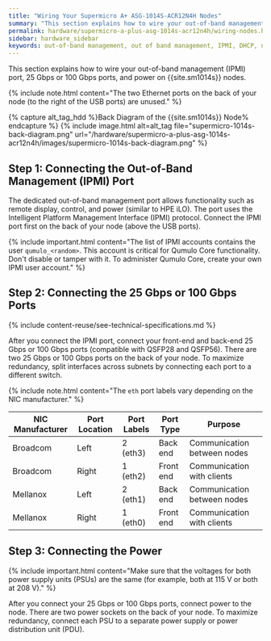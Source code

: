 ```yaml
---
title: "Wiring Your Supermicro A+ ASG-1014S-ACR12N4H Nodes"
summary: "This section explains how to wire your out-of-band management (IPMI) port, 100 Gbps ports, and power on Supermicro A+ ASG-1014S-ACR12N4H nodes."
permalink: hardware/supermicro-a-plus-asg-1014s-acr12n4h/wiring-nodes.html
sidebar: hardware_sidebar
keywords: out-of-band management, out of band management, IPMI, DHCP, network, networking, LAN, ipmitool, 100 Gbps, Ethernet, power, Supermicro 1014S, ACR12N4H
---
```


This section explains how to wire your out-of-band management (IPMI) port, 25 Gbps or 100 Gbps ports, and power on {{site.sm1014s}} nodes.

{% include note.html content="The two Ethernet ports on the back of your node (to the right of the USB ports) are unused." %}

{% capture alt_tag_hdd %}Back Diagram of the {{site.sm1014s}} Node% endcapture %}
{% include image.html alt=alt_tag file="supermicro-1014s-back-diagram.png" url="/hardware/supermicro-a-plus-asg-1014s-acr12n4h/images/supermicro-1014s-back-diagram.png" %}

## Step 1: Connecting the Out-of-Band Management (IPMI) Port
The dedicated out-of-band management port allows functionality such as remote display, control, and power (similar to HPE iLO). The port uses the Intelligent Platform Management Interface (IPMI) protocol. Connect the IPMI port first on the back of your node (above the USB ports).

{% include important.html content="The list of IPMI accounts contains the user `qumulo_<random>`. This account is critical for Qumulo Core functionality. Don't disable or tamper with it. To administer Qumulo Core, create your own IPMI user account." %}


## Step 2: Connecting the 25 Gbps or 100 Gbps Ports
{% include content-reuse/see-technical-specifications.md %}

After you connect the IPMI port, connect your front-end and back-end 25 Gbps or 100 Gbps ports (compatible with QSFP28 and QSFP56). There are two 25 Gbps or 100 Gbps ports on the back of your node. To maximize redundancy, split interfaces across subnets by connecting each port to a different switch.

{% include note.html content="The `eth` port labels vary depending on the NIC manufacturer." %}

| NIC Manufacturer | Port Location | Port Labels | Port Type | Purpose                     |
| ---------------- | ------------- | ----------- | --------- | --------------------------- |
| Broadcom         | Left          | 2 (eth3)    | Back end  | Communication between nodes |
| Broadcom         | Right         | 1 (eth2)    | Front end | Communication with clients  |
| Mellanox         | Left          | 2 (eth1)    | Back end  | Communication between nodes |
| Mellanox         | Right         | 1 (eth0)    | Front end | Communication with clients  |


## Step 3: Connecting the Power
{% include important.html content="Make sure that the voltages for both power supply units (PSUs) are the same (for example, both at 115 V or both at 208 V)." %}

After you connect your 25 Gbps or 100 Gbps ports, connect power to the node. There are two power sockets on the back of your node. To maximize redundancy, connect each PSU to a separate power supply or power distribution unit (PDU).
